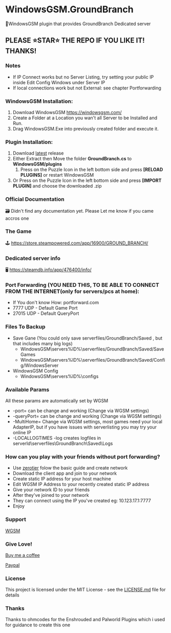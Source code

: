 # WindowsGSM.GroundBranch
🧩WindowsGSM plugin that provides GroundBranch Dedicated server

## PLEASE ⭐STAR⭐ THE REPO IF YOU LIKE IT! THANKS!

### Notes
- If IP Connect works but no Server Listing, try setting your public IP inside Edit Config Windows under Server IP
- If local connections work but not External: see chapter Portforwarding

### WindowsGSM Installation: 
1. Download  WindowsGSM https://windowsgsm.com/ 
2. Create a Folder at a Location you wan't all Server to be Installed and Run.
3. Drag WindowsGSM.Exe into previously created folder and execute it.

### Plugin Installation:
1. Download [latest](https://https://github.com/Raziel7893/WindowsGSM.GroundBranch/releases/latest) release
2. Either Extract then Move the folder **GroundBranch.cs** to **WindowsGSM/plugins** 
    1. Press on the Puzzle Icon in the left bottom side and press **[RELOAD PLUGINS]** or restart WindowsGSM
3. Or Press on the Puzzle Icon in the left bottom side and press **[IMPORT PLUGIN]** and choose the downloaded .zip

### Official Documentation
🗃️ Didn't find any documentation yet. Please Let me know if you came accros one

### The Game
🕹️ https://store.steampowered.com/app/16900/GROUND_BRANCH/

### Dedicated server info
🖥️ https://steamdb.info/app/476400/info/

### Port Forwarding (YOU NEED THIS, TO BE ABLE TO CONNECT FROM THE INTERNET(only for servers/pcs at home):
- If You don't know How: portforward.com
- 7777 UDP - Default Game Port
- 27015 UDP - Default QueryPort

### Files To Backup
- Save Gane (You could only save serverfiles/GroundBranch/Saved , but that includes many big logs)
  - WindowsGSM\servers\%ID%\serverfiles/GroundBranch/Saved/SaveGames
  - WindowsGSM\servers\%ID%\serverfiles/GroundBranch/Saved/Config/WindowsServer
- WindowsGSM Config
  - WindowsGSM\servers\%ID%\configs

### Available Params
All these params are automatically set by WGSM
- -port=  	 	                 can be change and working (Change via WGSM settings)
- -queryPort=                    can be change and working (Change via WGSM settings)
- -MultiHome=					 Change via WGSM settings, most games need your local AdapterIP, but if you have issues with serverlisting you may try your online IP
- -LOCALLOGTIMES -log            creates logfiles in serverId\serverfiles\GroundBranch\Saved\Logs

### How can you play with your friends without port forwarding?
- Use [zerotier](https://www.zerotier.com/) folow the basic guide and create network
- Download the client app and join to your network
- Create static IP address for your host machine
- Edit WGSM IP Address to your recently created static IP address
- Give your network ID to your friends
- After they've joined to your network
- They can connect using the IP you've created eg: 10.123.17.1:7777
- Enjoy

### Support
[WGSM](https://discord.com/channels/590590698907107340/645730252672335893)

### Give Love!
[Buy me a coffee](https://ko-fi.com/raziel7893)

[Paypal](https://paypal.me/raziel7893)

### License
This project is licensed under the MIT License - see the <a href="https://github.com/raziel7893/WindowsGSM.GroundBranch/blob/main/LICENSE">LICENSE.md</a> file for details

### Thanks
Thanks to ohmcodes for the Enshrouded and Palworld Plugins which i used for guidance to create this one
